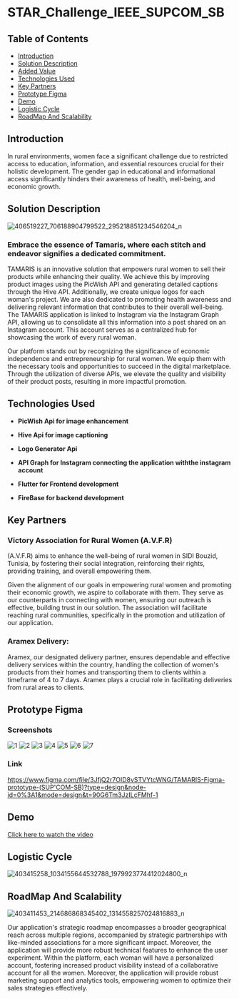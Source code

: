 # STAR_Challenge_IEEE_SUPCOM_SB

## Table of Contents

- [Introduction](#introduction)
- [Solution Description](#solution-description)
- [Added Value](#added-value)
- [Technologies Used](#technologies-used)
- [Key Partners](#key-partners)
- [Prototype Figma](#prototype-figma)
- [Demo](#demo)
- [Logistic Cycle](#logistic-cycle)
- [RoadMap And Scalability](#roadMap-and-scalability)


## Introduction
In rural environments, women face a significant challenge due to restricted access to education, information, and essential resources crucial for their holistic development. The gender gap in educational and informational access  significantly hinders their awareness of health, well-being, and economic growth.

## Solution Description
![406519227_706188904799522_295218851234546204_n](https://github.com/SkanderChayoukhi/MTS-project/assets/138572009/0a128bc8-5376-47c8-b874-df8e04f9d92e)


### Embrace the essence of Tamaris, where each stitch and endeavor signifies a dedicated commitment.

TAMARIS is an innovative solution that empowers rural women to sell their products while enhancing their quality. We achieve this by improving product images using the PicWish API and generating detailed captions through the Hive API. Additionally, we create unique logos for each woman's project. We are also dedicated to promoting health awareness and delivering relevant information that contributes to their overall well-being.
The TAMARIS application is linked to Instagram via the Instagram Graph API, allowing us to consolidate all this information into a post shared on an Instagram account. This account serves as a centralized hub for showcasing the work of every rural woman.

Our platform stands out by recognizing the significance of economic independence and entrepreneurship for rural women. We equip them with the necessary tools and opportunities to succeed in the digital marketplace. Through the utilization of diverse APIs, we elevate the quality and visibility of their product posts, resulting in more impactful promotion.

## Technologies Used

- **PicWish Api for image enhancement**

- **Hive Api for image captioning**

- **Logo Generator Api**

- **API Graph for Instagram connecting the application withthe instagram account**

- **Flutter for Frontend development**
  
- **FireBase for backend development**

## Key Partners
### Victory Association for Rural Women (A.V.F.R)
(A.V.F.R) aims to enhance the well-being of rural women in SIDI Bouzid, Tunisia, by fostering their social integration, reinforcing their rights, providing training, and overall empowering them.

Given the alignment of our goals in empowering rural women and promoting their economic growth, we aspire to collaborate with them. They serve as our counterparts in connecting with women, ensuring our outreach is effective, building trust in our solution. The association will facilitate reaching rural communities, specifically in the promotion and utilization of our application.

### Aramex Delivery:
Aramex, our designated delivery partner, ensures dependable and effective delivery services within the country, handling the collection of women's products from their homes and transporting them to clients within a timeframe of 4 to 7 days. 
Aramex plays a crucial role in facilitating deliveries from rural areas to clients.

## Prototype Figma

### Screenshots 
![1](https://github.com/SkanderChayoukhi/MTS-project/assets/138572009/c0f72e18-2c9e-4ec5-b775-475c07ab79ce)
![2](https://github.com/SkanderChayoukhi/MTS-project/assets/138572009/b47978a9-84eb-4316-95a7-4cf0eeb31af7)
![3](https://github.com/SkanderChayoukhi/MTS-project/assets/138572009/e918bbf4-f531-4927-b7a7-8f30154f96fa)
![4](https://github.com/SkanderChayoukhi/MTS-project/assets/138572009/c39862e5-92b2-404c-ba98-492e2b4f749c)
![5](https://github.com/SkanderChayoukhi/MTS-project/assets/138572009/4ec97574-b66b-4dfb-8909-289ff8ccb81a)
![6](https://github.com/SkanderChayoukhi/MTS-project/assets/138572009/70f30ede-23e4-4ff3-beb7-5cd4c5839cf8)
![7](https://github.com/SkanderChayoukhi/MTS-project/assets/138572009/7de327ca-38c6-4215-aac6-ecb364ad55c8)


### Link 
https://www.figma.com/file/3JfjQ2r7OID8vSTVYtcWNG/TAMARIS-Figma-prototype-(SUP'COM-SB)?type=design&node-id=0%3A1&mode=design&t=90G6Tm3JzILcFMhf-1

## Demo 

[Click here to watch the video](https://youtu.be/OPZKvGgWgDc)

## Logistic Cycle
![403415258_1034155644532788_1979923774412024800_n](https://github.com/SkanderChayoukhi/MTS-project/assets/138572009/868146ce-b0b7-425b-a4a0-7dd6ccc515a3)

## RoadMap And Scalability
![403411453_214686868345402_1314558257024816883_n](https://github.com/SkanderChayoukhi/MTS-project/assets/138572009/5513399b-25df-4230-a910-967f490753f6)

Our application's strategic roadmap encompasses a broader geographical reach across multiple regions, accompanied by strategic partnerships with like-minded associations for a more significant impact. Moreover, the application will provide more robust technical features to enhance the user experiment.
Within the platform, each woman will have a personalized account, fostering increased product visibility instead of a collaborative account for all the women.  Moreover, the application will provide robust marketing support and analytics tools, empowering women to optimize their sales strategies effectively.
